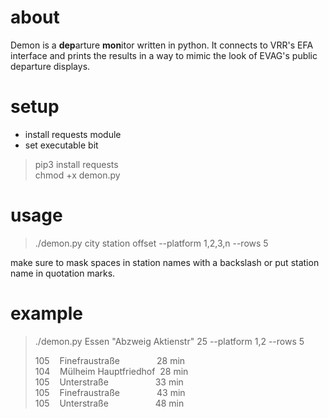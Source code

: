 # about
Demon is a <b>dep</b>arture <b>mon</b>itor written in python. It connects to VRR's EFA interface and prints the results in a way to mimic the look of EVAG's public departure displays.

# setup
- install requests module
- set executable bit
> pip3 install requests</br>
> chmod +x demon.py

# usage
> ./demon.py city station offset --platform 1,2,3,n --rows 5

make sure to mask spaces in station names with a backslash or put station name in quotation marks.

# example

> ./demon.py Essen "Abzweig Aktienstr" 25 --platform 1,2 --rows 5
>
> 105&nbsp;&nbsp;&nbsp;&nbsp;Finefraustraße&nbsp;&nbsp;&nbsp;&nbsp;&nbsp;&nbsp;&nbsp;&nbsp;&nbsp;&nbsp;&nbsp;&nbsp;&nbsp;&nbsp;&nbsp;28 min</br>
> 104&nbsp;&nbsp;&nbsp;&nbsp;Mülheim Hauptfriedhof&nbsp;&nbsp;28 min</br> 
> 105&nbsp;&nbsp;&nbsp;&nbsp;Unterstraße&nbsp;&nbsp;&nbsp;&nbsp;&nbsp;&nbsp;&nbsp;&nbsp;&nbsp;&nbsp;&nbsp;&nbsp;&nbsp;&nbsp;&nbsp;&nbsp;&nbsp;&nbsp;&nbsp;33 min</br>
> 105&nbsp;&nbsp;&nbsp;&nbsp;Finefraustraße&nbsp;&nbsp;&nbsp;&nbsp;&nbsp;&nbsp;&nbsp;&nbsp;&nbsp;&nbsp;&nbsp;&nbsp;&nbsp;&nbsp;&nbsp;43 min</br> 
> 105&nbsp;&nbsp;&nbsp;&nbsp;Unterstraße&nbsp;&nbsp;&nbsp;&nbsp;&nbsp;&nbsp;&nbsp;&nbsp;   &nbsp;&nbsp;&nbsp;&nbsp;&nbsp;&nbsp;&nbsp;&nbsp;&nbsp;&nbsp;48 min</br>
